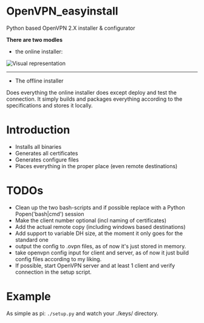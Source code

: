 OpenVPN_easyinstall
===================

Python based OpenVPN 2.X installer &amp; configurator

**There are two modles**
 - the online installer:

![Visual representation](https://drive.google.com/uc?export=download&id=0B1eeO3A_DUEtaTJsbXFuNHpmNmc)

---------------------
 - The offline installer
 
Does everything the online installer does except deploy and test the connection.
It simply builds and packages everything according to the specifications and stores it locally.

Introduction
============

 - Installs all binaries
 - Generates all certificates
 - Generates configure files
 - Places everything in the proper place (even remote destinations)


TODOs
=====

 - Clean up the two bash-scripts and if possible replace with a Python Popen('bash|cmd') session
 - Make the client number optional (incl naming of certificates)
 - Add the actual remote copy (including windows based destinations)
 - Add support to variable DH size, at the moment it only goes for the standard one
 - output the config to .ovpn files, as of now it's just stored in memory.
 - take openvpn config input for client and server, as of now it just build config files according to my liking.
 - If possible, start OpenVPN server and at least 1 client and verify connection in the setup script.

Example
=======
As simple as pi:
``./setup.py``
and watch your ./keys/ directory.
